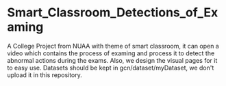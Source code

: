 # Smart_Classroom_Detections_of_Examing
A College Project from NUAA with theme of smart classroom, it can open a video which contains the process of examing and process it to detect the abnormal actions during the exams. Also, we design the visual pages for it to easy use.
Datasets should be kept in gcn/dataset/myDataset, we don't upload it in this repository.